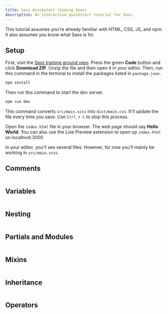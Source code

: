 ```yaml
---
title: Sass Quickstart (Coming Soon)
description: An interactive quickstart tutorial for Sass.
---
```


This tutorial assumes you're already familiar with HTML, CSS, JS, and npm. It also assumes you know what Sass is for.

## Setup

First, visit the <a href="https://github.com/simpledevio/sass-training-ground" target="_blank">Sass training ground repo</a>. Press the green **Code** button and click **Download ZIP**. Unzip the file and then open it in your editor. Then, run this command in the terminal to install the packages listed in `package.json`.

```bash
npm install
```

Then run this command to start the dev server.

```bash
npm run dev
```
This command converts `src/main.scss` into `dist/main.css`. It'll update the file every time you save. Use `Ctrl + C` to stop this process.

Open the `index.html` file in your browser. The web page should say **Hello World**. You can also use the Live Preview extension to open up `index.html` on localhost:3000.

In your editor, you'll see several files. However, for now you'll mainly be working in `src/main.scss`.

## Comments

```scss title="main.scss"

```

## Variables

```scss title="main.scss"

```

## Nesting

```scss title="main.scss"

```

## Partials and Modules

```scss title="main.scss"

```

## Mixins

```scss title="main.scss"

```

## Inheritance

```scss title="main.scss"

```

## Operators

```scss title="main.scss"

```
